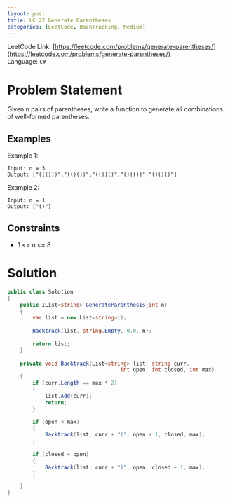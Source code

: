 ```yaml
---
layout: post
title: LC 22 Generate Parentheses
categories: [LeetCode, BackTracking, Medium]
---
```


LeetCode Link: [https://leetcode.com/problems/generate-parentheses/](https://leetcode.com/problems/generate-parentheses/)  
Language: `C#`

# Problem Statement #

Given n pairs of parentheses, write a function to generate all combinations of well-formed parentheses.
## Examples

Example 1:

```
Input: n = 3
Output: ["((()))","(()())","(())()","()(())","()()()"]
```

Example 2:

```
Input: n = 1
Output: ["()"]
```

## Constraints  

* 1 <= n <= 8

# Solution

``` csharp
public class Solution 
{
    public IList<string> GenerateParenthesis(int n) 
    {
        var list = new List<string>();
        
        Backtrack(list, string.Empty, 0,0, n);
        
        return list;
    }
    
    private void Backtrack(List<string> list, string curr, 
                                    int open, int closed, int max)
    {
        if (curr.Length == max * 2)
        {
            list.Add(curr);
            return;
        }

        if (open < max)
        {
            Backtrack(list, curr + "(", open + 1, closed, max);
        }
        
        if (closed < open)
        {
            Backtrack(list, curr + ")", open, closed + 1, max);
        }

    }
}
```
